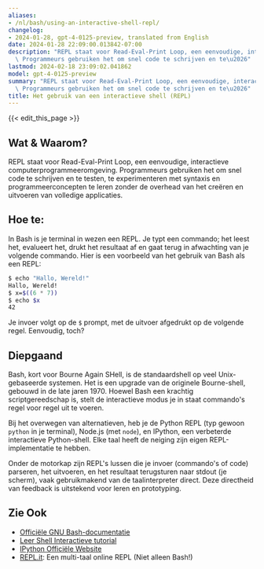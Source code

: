 ```yaml
---
aliases:
- /nl/bash/using-an-interactive-shell-repl/
changelog:
- 2024-01-28, gpt-4-0125-preview, translated from English
date: 2024-01-28 22:09:00.013842-07:00
description: "REPL staat voor Read-Eval-Print Loop, een eenvoudige, interactieve computerprogrammeeromgeving.\
  \ Programmeurs gebruiken het om snel code te schrijven en te\u2026"
lastmod: 2024-02-18 23:09:02.041862
model: gpt-4-0125-preview
summary: "REPL staat voor Read-Eval-Print Loop, een eenvoudige, interactieve computerprogrammeeromgeving.\
  \ Programmeurs gebruiken het om snel code te schrijven en te\u2026"
title: Het gebruik van een interactieve shell (REPL)
---
```


{{< edit_this_page >}}

## Wat & Waarom?
REPL staat voor Read-Eval-Print Loop, een eenvoudige, interactieve computerprogrammeeromgeving. Programmeurs gebruiken het om snel code te schrijven en te testen, te experimenteren met syntaxis en programmeerconcepten te leren zonder de overhead van het creëren en uitvoeren van volledige applicaties.

## Hoe te:
In Bash is je terminal in wezen een REPL. Je typt een commando; het leest het, evalueert het, drukt het resultaat af en gaat terug in afwachting van je volgende commando. Hier is een voorbeeld van het gebruik van Bash als een REPL:

```Bash
$ echo "Hallo, Wereld!"
Hallo, Wereld!
$ x=$((6 * 7))
$ echo $x
42
```

Je invoer volgt op de `$` prompt, met de uitvoer afgedrukt op de volgende regel. Eenvoudig, toch?

## Diepgaand
Bash, kort voor Bourne Again SHell, is de standaardshell op veel Unix-gebaseerde systemen. Het is een upgrade van de originele Bourne-shell, gebouwd in de late jaren 1970. Hoewel Bash een krachtig scriptgereedschap is, stelt de interactieve modus je in staat commando's regel voor regel uit te voeren.

Bij het overwegen van alternatieven, heb je de Python REPL (typ gewoon `python` in je terminal), Node.js (met `node`), en IPython, een verbeterde interactieve Python-shell. Elke taal heeft de neiging zijn eigen REPL-implementatie te hebben.

Onder de motorkap zijn REPL's lussen die je invoer (commando's of code) parseren, het uitvoeren, en het resultaat terugsturen naar stdout (je scherm), vaak gebruikmakend van de taalinterpreter direct. Deze directheid van feedback is uitstekend voor leren en prototyping.

## Zie Ook
- [Officiële GNU Bash-documentatie](https://gnu.org/software/bash/manual/bash.html)
- [Leer Shell Interactieve tutorial](https://www.learnshell.org/)
- [IPython Officiële Website](https://ipython.org/)
- [REPL.it](https://replit.com/): Een multi-taal online REPL (Niet alleen Bash!)
